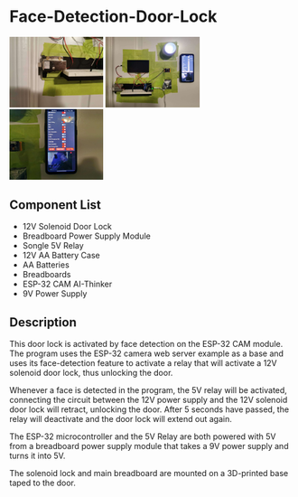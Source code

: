 # Face-Detection-Door-Lock

<img src="https://github.com/Brain256/Face-Detection-Door-Lock/blob/main/photos/LockView.jpg" width="33%" height="33%"> <img src="https://github.com/Brain256/Face-Detection-Door-Lock/blob/main/photos/MainView.jpg" width="33%" height="33%"> <img src="https://github.com/Brain256/Face-Detection-Door-Lock/blob/main/photos/ServerView.jpg" width="33%" height="33%">

## Component List

* 12V Solenoid Door Lock
* Breadboard Power Supply Module
* Songle 5V Relay
* 12V AA Battery Case
* AA Batteries
* Breadboards
* ESP-32 CAM AI-Thinker
* 9V Power Supply

## Description

This door lock is activated by face detection on the ESP-32 CAM module. The program uses the ESP-32 camera web server example as a base and uses its face-detection feature to activate a relay that will activate a 12V solenoid door lock, thus unlocking the door. 

Whenever a face is detected in the program, the 5V relay will be activated, connecting the circuit between the 12V power supply and the 12V solenoid door lock will retract, unlocking the door. After 5 seconds have passed, the relay will deactivate and the door lock will extend out again. 

The ESP-32 microcontroller and the 5V Relay are both powered with 5V from a breadboard power supply module that takes a 9V power supply and turns it into 5V. 

The solenoid lock and main breadboard are mounted on a 3D-printed base taped to the door. 
